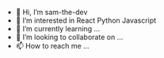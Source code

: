 - 👋 Hi, I’m sam-the-dev
- 👀 I’m interested in React Python Javascript
- 🌱 I’m currently learning ...
- 💞️ I’m looking to collaborate on ...
- 📫 How to reach me ...

<!---
sam-the-dev/sam-the-dev is a ✨ special ✨ repository because its `README.md` (this file) appears on your GitHub profile.
You can click the Preview link to take a look at your changes.
--->
